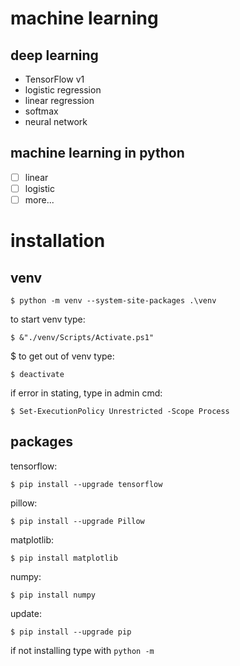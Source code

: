 # machine learning

## deep learning
- TensorFlow v1
- logistic regression
- linear regression
- softmax
- neural network

## machine learning in python
- [ ] linear
- [ ] logistic
- [ ] more...

# installation
## venv
```shell
$ python -m venv --system-site-packages .\venv
```
to start venv type:   
```shell
$ &"./venv/Scripts/Activate.ps1"
```
$ to get out of venv type:
```shell
$ deactivate
```
if error in stating, type in admin cmd:
```shell
$ Set-ExecutionPolicy Unrestricted -Scope Process
```

## packages
tensorflow:
```shell
$ pip install --upgrade tensorflow
```
pillow:
```shell
$ pip install --upgrade Pillow
```
matplotlib:
```shell
$ pip install matplotlib
```
numpy:
```shell
$ pip install numpy
```

update:
```shell
$ pip install --upgrade pip
```
if not installing type with `python -m `

